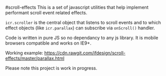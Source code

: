 #scroll-effects
This is a set of javascript utilities that help implement performant scroll event related effects.

`icr.scroller` is the central object that listens to scroll events and to which effect objects (like `icr.parallax`) can subscribe via `onScroll()` handler.

Code is written in pure JS so no dependancy to any js library. It is mobile browsers compatible and works on IE9+.

Working example: https://cdn.rawgit.com/ifdesign/scroll-effects/master/parallax.html

Please note this project is work in progress.
